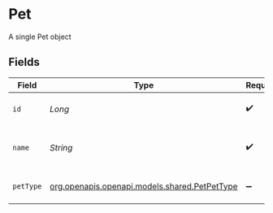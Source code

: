 # Pet

A single Pet object


## Fields

| Field                                                                              | Type                                                                               | Required                                                                           | Description                                                                        | Example                                                                            |
| ---------------------------------------------------------------------------------- | ---------------------------------------------------------------------------------- | ---------------------------------------------------------------------------------- | ---------------------------------------------------------------------------------- | ---------------------------------------------------------------------------------- |
| `id`                                                                               | *Long*                                                                             | :heavy_check_mark:                                                                 | a unique identifier for a Pet                                                      | 1234                                                                               |
| `name`                                                                             | *String*                                                                           | :heavy_check_mark:                                                                 | the name lovingly given to the pet                                                 | Fido                                                                               |
| `petType`                                                                          | [org.openapis.openapi.models.shared.PetPetType](../../models/shared/PetPetType.md) | :heavy_minus_sign:                                                                 | the type of pets allowed                                                           | dog                                                                                |